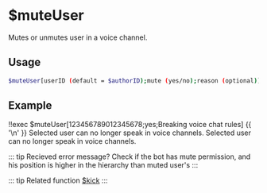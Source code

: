 # $muteUser

Mutes or unmutes user in a voice channel.

## Usage

```bash
$muteUser[userID (default = $authorID);mute (yes/no);reason (optional)]
```
## Example

<discord-messages>
	<discord-message :bot="false" role-color="#ffcc9a" author="Member">
        <DiscordMarkdown>
	        !!exec $muteUser[123456789012345678;yes;Breaking voice chat rules]
            {{ '\n' }}
          Selected user can no longer speak in voice channels.
		</DiscordMarkdown>
	</discord-message>
	<discord-message :bot="true" role-color="#0099ff" author="Custom Command" avatar="https://media.discordapp.net/avatars/725721249652670555/781224f90c3b841ba5b40678e032f74a.webp">
		Selected user can no longer speak in voice channels.
	</discord-message>
</discord-messages>

::: tip Recieved error message?
Check if the bot has mute permission, and his position is higher in the hierarchy than muted user's
:::

::: tip Related function
[$kick](../Text/isandhas/isMuted.html)
:::
 
